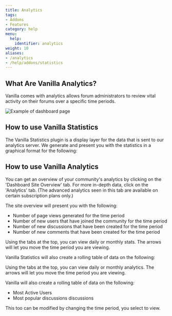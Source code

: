 ```yaml
---
title: Analytics
tags:
- Addons
- Features
category: help
menu:
  help:
    identifier: analytics
weight: 10
aliases:
- /analytics
- /help/addons/statistics
---
```


## What Are Vanilla Analytics?

Vanilla comes with analytics allows forum administrators to review vital activity on their forums over a specific time periods.

![Example of dashboard page](/img/help/analytics/analytics-overview.png)

## How to use Vanilla Statistics

The Vanilla Statistics plugin is a display layer for the data that is sent to our analytics server.  We generate and present you with the statistics in a graphical format for the following:

## How to use Vanilla Analytics

You can get an overview of your community's analytics by clicking on the 'Dashboard Site Overview' tab.  For more in-depth data, click on the 'Analytics' tab. (The advanced analytics seen in this tab are available on certain subscription plans only.) 

The site overview will present you with the following:

* Number of page views generated for the time period
* Number of new users that have joined the community for the time period
* Number of new discussions that have been created for the time period
* Number of new comments that have been created for the time period


Using the tabs at the top, you can view daily or monthly stats. The arrows will let you move the time period you are viewing. 

Vanilla Statistics will also create a rolling table of data on the following:

Using the tabs at the top, you can view daily or monthly analytics. The arrows will let you move the time period you are viewing. 

Vanilla will also create a rolling table of data on the following:

* Most Active Users
* Most popular discussions discussions

This too can be modified by changing the time period, you select to view.



